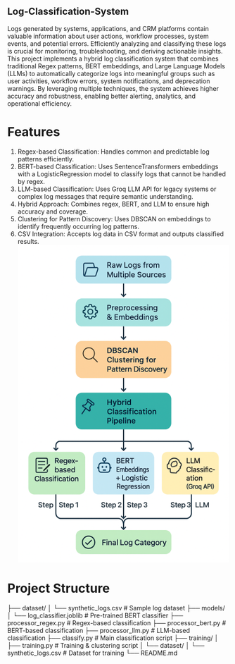 ## Log-Classification-System
Logs generated by systems, applications, and CRM platforms contain valuable information about user actions, workflow processes, system events, and potential errors. Efficiently analyzing and classifying these logs is crucial for monitoring, troubleshooting, and deriving actionable insights. This project implements a hybrid log classification system that combines traditional Regex patterns, BERT embeddings, and Large Language Models (LLMs) to automatically categorize logs into meaningful groups such as user activities, workflow errors, system notifications, and deprecation warnings. By leveraging multiple techniques, the system achieves higher accuracy and robustness, enabling better alerting, analytics, and operational efficiency.

# Features
1. Regex-based Classification: Handles common and predictable log patterns efficiently.
2. BERT-based Classification: Uses SentenceTransformers embeddings with a LogisticRegression model to classify logs that cannot be handled by regex.
3. LLM-based Classification: Uses Groq LLM API for legacy systems or complex log messages that require semantic understanding.
4. Hybrid Approach: Combines regex, BERT, and LLM to ensure high accuracy and coverage.
5. Clustering for Pattern Discovery: Uses DBSCAN on embeddings to identify frequently occurring log patterns.
6. CSV Integration: Accepts log data in CSV format and outputs classified results.
![Alt text](Log_Classification_flow_chart.png)

# Project Structure

├── dataset/
│   └── synthetic_logs.csv        # Sample log dataset
├── models/
│   └── log_classifier.joblib     # Pre-trained BERT classifier
├── processor_regex.py            # Regex-based classification
├── processor_bert.py             # BERT-based classification
├── processor_llm.py              # LLM-based classification
├── classify.py                   # Main classification script
├── training/
│   ├── training.py               # Training & clustering script
│   └── dataset/
│       └── synthetic_logs.csv    # Dataset for training
└── README.md
